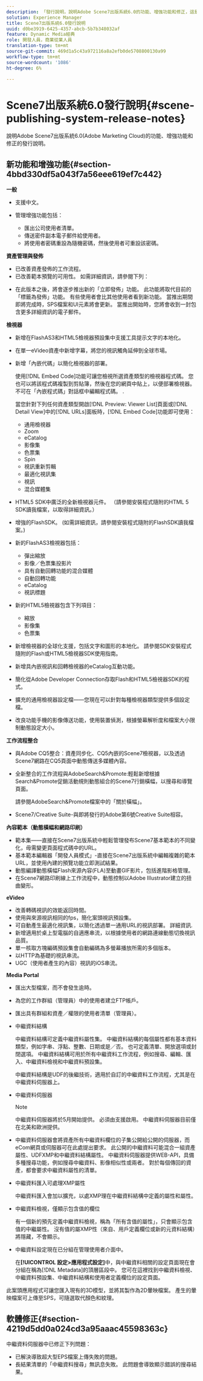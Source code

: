 ```yaml
---
description: 「發行說明，說明Adobe Scene7出版系統6.0的功能、增強功能和修正，這是Adobe Marketing CloudAdobe Experience Manager解決方案的一部分。」
solution: Experience Manager
title: Scene7出版系統6.0發行說明
uuid: d0be3919-6425-4357-abcb-5b7b348032af
feature: Dynamic Media經典
role: 開發人員，商業從業人員
translation-type: tm+mt
source-git-commit: 469d1a5c43a972116a8a2efb0de5708800130a99
workflow-type: tm+mt
source-wordcount: '1086'
ht-degree: 6%

---
```



# Scene7出版系統6.0發行說明{#scene-publishing-system-release-notes}

說明Adobe Scene7出版系統6.0(Adobe Marketing Cloud)的功能、增強功能和修正的發行說明。

## 新功能和增強功能{#section-4bbd330df5a043f7a56eee619ef7c442}

**一般**

* 支援中文。
* 管理增強功能包括：

   * 匯出公司使用者清單。
   * 傳送密件副本電子郵件給使用者。
   * 將使用者密碼重設為隨機密碼，然後使用者可重設該密碼。

<!--       [More information](http://help.adobe.com/en_US/scene7/using/WS662101DF-D697-47a7-A7D8-B52FD8E94438.html). -->

**資產管理與發佈**

* 已改善資產發佈的工作流程。<!-- [More information](http://help.adobe.com/en_US/scene7/using/WS3673AD39-098B-4f08-8A24-CA51261B7366.html). -->
* 已改善範本預覽的可用性。 如需詳細資訊，請參閱下列：

<!--   [Configuring default viewers](http://help.adobe.com/en_US/scene7/using/WS98ca2e6790647c06-76b2d0e0135685cd4a8-8000.html)

  [Previewing an asset based on viewer platform type](http://help.adobe.com/en_US/scene7/using/WS98ca2e6790647c06-2ce305113564963202-7fff.html)

  [Previewing an image asset based on its image preset](http://help.adobe.com/en_US/scene7/using/WS98ca2e6790647c06-2ce305113564963202-7ffe.html) -->

* 在此版本之後，將會逐步推出新的「立即發佈」功能。 此功能將取代目前的「標籤為發佈」功能。 有些使用者會比其他使用者看到新功能。 當推出期間即將完成時，SPS檔案和UI元素將會更新。 當推出開始時，您將會收到一封包含更多詳細資訊的電子郵件。

**檢視器**

* 新增在FlashAS3和HTML5檢視器預設集中支援工具提示文字的本地化。
* 在單一eVideo資產中新增字幕，將您的視訊觸角延伸到全球市場。
* 新增「內嵌代碼」以簡化檢視器的部署。

   使用[!DNL Embed Code]功能可讓您檢視所選資產類型的檢視器程式碼。 您也可以將該程式碼複製到剪貼簿，然後在您的網頁中貼上，以便部署檢視器。不可在「內嵌程式碼」對話框中編輯程式碼。 .

   當您針對下列任何資產類型開啟[!DNL Preview: Viewer List]頁面或[!DNL Detail View]中的[!DNL URLs]面板時，[!DNL Embed Code]功能即可使用：

   * 通用檢視器
   * Zoom
   * eCatalog
   * 影像集
   * 色票集
   * Spin
   * 視訊重新剪輯
   * 最適化視訊集
   * 視訊
   * 混合媒體集

<!--   [More information](http://help.adobe.com/en_US/scene7/using/WS98ca2e6790647c06-2ce305113564963202-7fff.html) -->

* HTML5 SDK中廣泛的全新檢視器元件。 （請參閱安裝程式隨附的HTML 5 SDK讀我檔案，以取得詳細資訊。）
* 增強的FlashSDK。 (如需詳細資訊，請參閱安裝程式隨附的FlashSDK讀我檔案。)
* 新的FlashAS3檢視器包括：

   * 彈出縮放
   * 影像／色票集投影片
   * 具有自動回轉功能的混合媒體
   * 自動回轉功能
   * eCatalog
   * 視訊標題

* 新的HTML5檢視器包含下列項目：

   * 縮放
   * 影像集
   * 色票集

* 新增檢視器的全球化支援，包括文字和圖形的本地化。 請參閱SDK安裝程式隨附的Flash或HTML5檢視器SDK使用指南。
* 新增具內嵌視訊和回轉檢視器的eCatalog互動功能。
* 簡化從Adobe Developer Connection存取Flash和HTML5檢視器SDK的程式。<!-- [More information](http://help.adobe.com/en_US/scene7/using/WSd4272150f67705c11b002eec12fcba4dee6-8000.html). -->
* 擴充的通用檢視器設定檔——您現在可以針對每種檢視器類型提供多個設定檔。<!-- [More information](http://help.adobe.com/en_US/scene7/using/WS1c46793299cf21d73076df86131b02b67e8-8000.html). -->
* 改良功能手機的影像傳送功能，使用裝置偵測，根據螢幕解析度和檔案大小限制動態設定大小。<!-- [More information](http://help.adobe.com/en_US/scene7/using/WS1c46793299cf21d7-6ad692c9131d90d137a-8000.html). -->

**工作流程整合**

* 與Adobe CQ5整合：資產同步化、CQ5內嵌的Scene7檢視器，以及透過Scene7網路在CQ5頁面中動態傳送多媒體內容。
* 全新整合的工作流程與AdobeSearch&amp;Promote:輕鬆新增根據Search&amp;Promote促銷活動規則動態組合的Scene7行銷橫幅，以搜尋和導覽頁面。

   請參閱AdobeSearch&amp;Promote檔案中的「關於橫幅」。

* Scene7/Creative Suite-與即將發行的Adobe第6號Creative Suite相容。

**內容範本（動態橫幅和網路印刷）**

* 範本集——直接在Scene7出版系統中輕鬆管理發布Scene7基本範本的不同變化，毋需變更頁面程式碼中的URL。<!-- [More information](http://help.adobe.com/en_US/scene7/using/WSd968ca97bf00cf72-5eede3a113268dc80f5-8000.html).  -->
* 基本範本編輯器「開發人員模式」-直接在Scene7出版系統中編輯複雜的範本URL，並使用內建的預覽功能立即測試結果。
* 動態編譯動態橫幅Flash來源內容(FLA)至動畫GIF影片，包括進階影格管理。<!-- [More information](http://help.adobe.com/en_US/scene7/using/WSd968ca97bf00cf72-5eedd3a113268dc80f4-8000.html).  -->
* 在Scene7網路印刷線上工作流程中，動態控制以Adobe Illustrator建立的扭曲變形。<!-- [More information](http://help.adobe.com/en_US/scene7/using/WSef8d5860223939e2-d19776312a7267a200-8000.html#WSd968ca97bf00cf72-5eedd3a113268dc80f5-8000). -->

**eVideo**

* 改善轉碼視訊的效能返回時間。
* 使用與來源視訊相同的fps，簡化案頭視訊預設集。<!-- [More information](http://help.adobe.com/en_US/scene7/using/WSE86ACF2B-BD50-4c48-A1D7-9CD4405B62D0.html#WS1c46793299cf21d7-39fae9c1131ba8968f7-7fff).  -->
* 可自動產生最適化視訊集，以簡化透過單一通用URL的視訊部署。 詳細資訊. <!-- [More information](http://help.adobe.com/en_US/scene7/using/WS1c46793299cf21d7-6ad692c9131d90d137a-8000.html).  -->
* 新增適用於桌上型電腦的自適應串流，以根據使用者的網路連線動態切換視訊品質。<!-- [More information](http://help.adobe.com/en_US/scene7/using/WS1c46793299cf21d7-6ad692c9131d90d137a-8000.html).  -->
* 單一核取方塊編碼預設集會自動編碼為多螢幕播放所需的多個版本。<!-- [More information](http://help.adobe.com/en_US/scene7/using/WS1c46793299cf21d7-5abae30d131ddfed85f-8000.html).  -->
* 以HTTP為基礎的視訊串流。<!-- [More information](http://help.adobe.com/en_US/scene7/using/WS98ca2e6790647c0632156edd1369e58559f-8000.html).  -->
* UGC（使用者產生的內容）視訊的iOS串流。<!-- [More information](http://help.adobe.com/en_US/scene7/using/WSe8b0455615e2dc47-2df907a712f31201b35-8000.html). -->

**Media Portal**

* 匯出大型檔案，而不會發生逾時。
* 為您的工作群組（管理員）中的使用者建立FTP帳戶。
* 匯出具有群組和資產／權限的使用者清單（管理員）。

* 中繼資料結構

   中繼資料結構可定義中繼資料屬性集。 中繼資料結構的每個屬性都有基本資料類型，例如字串、浮點、整數、日期或是／否。 也可定義清單、開放選項或封閉選項。 中繼資料結構可用於所有中繼資料工作流程，例如搜尋、編輯、匯入、中繼資料檢視和中繼資料預設集。<!-- [More information](http://help.adobe.com/en_US/scene7/using/WS259993e42159a215-1c6a66df1265272619e-7fec.html#WSd968ca97bf03cf72-5e3dd3a113268dc80f5-8000). -->

   中繼資料結構是UDF的後繼技術，適用於自訂的中繼資料工作流程，尤其是在中繼資料伺服器上。

* 中繼資料伺服器

   >[!NOTE]
   >
   >中繼資料伺服器將於5月開始提供。 必須由支援啟用。 中繼資料伺服器目前僅在北美和歐洲提供。

* 中繼資料伺服器會將資產所有中繼資料欄位的子集公開給公開的伺服器，而eCom網頁或伺服器可在此處提出要求。 此公開的中繼資料可能混合一組資產屬性、UDFXMP和中繼資料結構屬性。 中繼資料伺服器提供WEB-API，具備多種搜尋功能，例如搜尋中繼資料、影像相似性或兩者。 對於每個傳回的資產，都會要求中繼資料屬性的清單。<!-- [More information](http://help.adobe.com/en_US/scene7/using/WS1ffbb36e209a6fc9-44279087131d3ad5622-8000.html). -->
* 中繼資料匯入可處理XMP屬性

   中繼資料匯入會加以擴充，以處XMP理在中繼資料結構中定義的屬性和屬性。
* 中繼資料檢視，僅顯示包含值的欄位

   有一個新的預先定義中繼資料檢視，稱為「所有含值的屬性」，只會顯示包含值的中繼屬性。 沒有值的屬XMP性（來自、用戶定義欄位或新的元資料結構）將隱藏，不會顯示。
* 中繼資料設定現在已分組在管理使用者介面中。

   在&#x200B;**[!UICONTROL 設定>應用程式設定]**&#x200B;中，與中繼資料相關的設定頁面現在會分組在稱為[!DNL Metadata]的頂層區段中。 您可在這裡找到中繼資料檢視、中繼資料預設集、中繼資料結構和使用者定義欄位的設定頁面。

此案頭應用程式可讓您匯入現有的3D模型，並將其製作為2D暈映檔案。 產生的暈映檔案可上傳至SPS，可隨選取代顏色和紋理。

## 軟體修正{#section-4219d5dd0a024cd3a95aaac45598363c}

中繼資料伺服器中已修正下列問題：

* 已解決導致超大型EPS檔案上傳失敗的問題。
* 長結果清單的「中繼資料搜尋」無訊息失敗。 此問題會導致顯示錯誤的搜尋結果。

